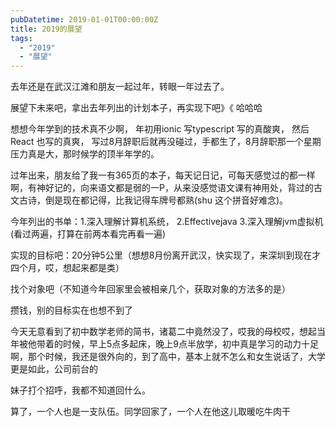 ```yaml
---
pubDatetime: 2019-01-01T00:00:00Z
title: 2019的展望
tags:
  - "2019"
  - "展望"
---
```


去年还是在武汉江滩和朋友一起过年，转眼一年过去了。

展望下未来吧，拿出去年列出的计划本子，再实现下吧》《 哈哈哈

想想今年学到的技术真不少啊， 年初用ionic 写typescript 写的真酸爽， 然后 React 也写的真爽， 写过8月辞职后就再没碰过，手都生了，8月辞职那一个星期压力真是大，那时候学的顶半年学的。

过年出来，朋友给了我一有365页的本子，每天记日记，可每天感觉过的都一样啊，有神好记的，向来语文都是弱的一P，从来没感觉语文课有神用处，背过的古文古诗，倒是现在都记得，比我记得车牌号都熟(shu 这个拼音好难念)。

今年列出的书单：1.深入理解计算机系统， 2.Effectivejava 3.深入理解jvm虚拟机(看过两遍，打算在前两本看完再看一遍)

实现的目标吧：20分钟5公里（想想8月份离开武汉，快实现了，来深圳到现在才四个月，哎，想起来都是类）

找个对象吧（不知道今年回家里会被相亲几个，获取对象的方法多的是）

攒钱，别的目标实在也想不到了

今天无意看到了初中数学老师的简书，诸葛二中竟然没了，哎我的母校哎，想起当年被他带着的时候，早上5点多起床，晚上9点半放学，初中真是学习的动力十足啊，那个时候，我还是很外向的，到了高中，基本上就不怎么和女生说话了，大学更是如此，公司前台的

妹子打个招呼，我都不知道回什么。

算了，一个人也是一支队伍。同学回家了，一个人在他这儿取暖吃牛肉干
